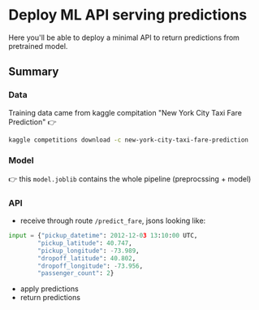 # Deploy ML API serving predictions
Here you'll be able to deploy a minimal API to return predictions from pretrained model.

## Summary

### Data
Training data came from kaggle compitation "New York City Taxi Fare Prediction"
👉
```bash
kaggle competitions download -c new-york-city-taxi-fare-prediction
```
### Model
 👉 this `model.joblib` contains the whole pipeline (preprocssing + model)

### API
- receive through route `/predict_fare`, jsons looking like:
```python
input = {"pickup_datetime": 2012-12-03 13:10:00 UTC,
        "pickup_latitude": 40.747,
        "pickup_longitude": -73.989,
        "dropoff_latitude": 40.802,
        "dropoff_longitude": -73.956,
        "passenger_count": 2}
```
- apply predictions
- return predictions


